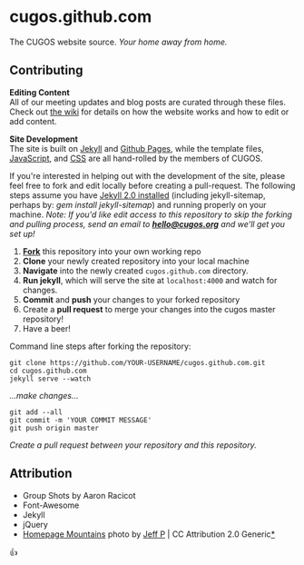 cugos.github.com
================

The CUGOS website source. *Your home away from home.*

## Contributing

**Editing Content**   
All of our meeting updates and blog posts are curated through these files. Check out [the wiki](https://github.com/cugos/cugos.github.com/wiki/Editing-The-Website) for details on how the website works and how to edit or add content.

**Site Development**   
The site is built on [Jekyll](http://jekyllrb.com/) and [Github Pages](https://pages.github.com/), while the template files, [JavaScript](https://github.com/cugos/cugos.github.com/tree/master/js), and [CSS](https://github.com/cugos/cugos.github.com/blob/master/css/site.css) are all hand-rolled by the members of CUGOS.

If you're interested in helping out with the development of the site, please feel free to fork and edit locally before creating a pull-request. The following steps assume you have [Jekyll 2.0 installed](http://jekyllrb.com/docs/installation/) (including jekyll-sitemap, perhaps by: *gem install jekyll-sitemap*) and running properly on your machine. *Note: If you'd like edit access to this repository to skip the forking and pulling process, send an email to **hello@cugos.org** and we'll get you set up!*

1. **[Fork](https://github.com/cugos/cugos.github.com/fork)** this repository into your own working repo
1. **Clone** your newly created repository into your local machine
1. **Navigate** into the newly created `cugos.github.com` directory.
1. **Run jekyll**, which will serve the site at `localhost:4000` and watch for changes.
1. **Commit** and **push** your changes to your forked repository
1. Create a **pull request** to merge your changes into the cugos master repository!
1. Have a beer!

Command line steps after forking the repository:

```
git clone https://github.com/YOUR-USERNAME/cugos.github.com.git
cd cugos.github.com
jekyll serve --watch
```

*...make changes...*   

```
git add --all
git commit -m 'YOUR COMMIT MESSAGE'
git push origin master
```

*Create a pull request between your repository and this repository.*

## Attribution

* Group Shots by Aaron Racicot
* Font-Awesome
* Jekyll
* jQuery
* [Homepage Mountains](https://flic.kr/p/5UJi5S) photo by [Jeff P](https://www.flickr.com/photos/jeffpang/) | CC Attribution 2.0 Generic[*](https://creativecommons.org/licenses/by/2.0/)

:+1:
